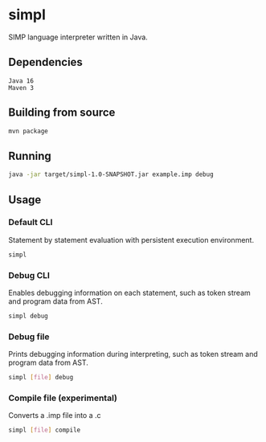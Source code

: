 # simpl
SIMP language interpreter written in Java.
## Dependencies
```
Java 16
Maven 3
```
## Building from source
```bash
mvn package
```
## Running
```bash
java -jar target/simpl-1.0-SNAPSHOT.jar example.imp debug
```
## Usage
### Default CLI
Statement by statement evaluation with persistent execution environment.
```bash
simpl
```
### Debug CLI
Enables debugging information on each statement, such as token stream and program data from AST.
```bash
simpl debug
```
### Debug file
Prints debugging information during interpreting, such as token stream and program data from AST.
```bash
simpl [file] debug
```
### Compile file (experimental)
Converts a .imp file into a .c
```bash
simpl [file] compile
```
